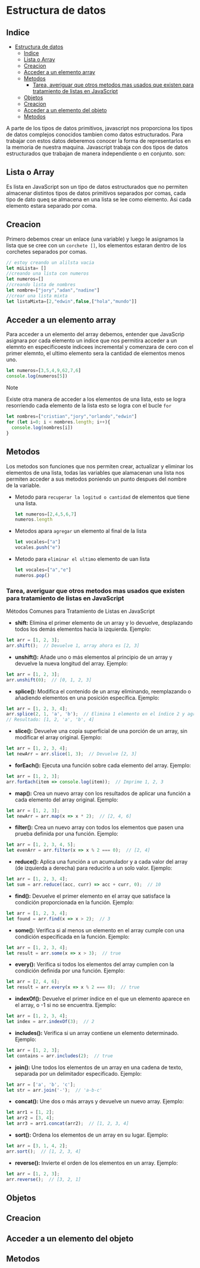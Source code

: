 # Estructura de datos
## Indice
- [Estructura de datos](#estructura-de-datos)
  - [Indice](#indice)
  - [Lista o Array](#lista-o-array)
  - [Creacion](#creacion)
  - [Acceder a un elemento array](#acceder-a-un-elemento-array)
  - [Metodos](#metodos)
    - [Tarea, averiguar que otros metodos mas usados que existen para tratamiento de listas en JavaScript](#tarea-averiguar-que-otros-metodos-mas-usados-que-existen-para-tratamiento-de-listas-en-javascript)
  - [Objetos](#objetos)
  - [Creacion](#creacion-1)
  - [Acceder a un elemento del objeto](#acceder-a-un-elemento-del-objeto)
  - [Metodos](#metodos-1)

A parte de los tipos de datos primitivos, javascript nos proporciona los tipos de datos complejos conocidos tambien como datos estructurados.
Para trabajar con estos datos deberemos conocer la forma de representarlos en la memoria de nuestra maquina.
Javascript trabaja con dos tipos de datos estructurados que trabajan de manera independiente o en conjunto. son:
## Lista o Array
Es lista en JavaScript son un tipo de datos estructurados que no permiten almacenar distintos tipos de datos primitivos separados por comas, cada tipo de dato queq se almacena en una lista se lee como elemento.
Asi cada elemento estara separado por coma.
## Creacion
Primero debemos crear un enlace (una variable) y luego le asignamos la lista que se cree con un `corchete []`, los elementos estaran dentro de los corchetes separados por comas.
```js
// estoy creando un alilsta vacia 
let miLista= []
//creando una lista con numeros
let numeros=[]
//creando lista de nombres
let nombre=["jory","adan","nadine"]
//crear una lista mixta
let listaMixta=[2,"edwin",false,["hola","mundo"]]
``` 
## Acceder a un elemento array
Para acceder a un elemento del array debemos, entender que JavaScrip asignara por cada elemento un indice que nos permitira acceder a un elemnto en especificoeste indicees incremental y comenzara de cero con el primer elemnto, el ultimo elemento sera la cantidad de elementos menos uno.
```js
let numeros=[3,5,4,9,62,7,6]
console.log(numeros[5])
```
>[!NOTE]
> Existe otra manera de acceder a los elementos de una lista, esto se logra resorriendo cada elemento de la lista esto se logra con el bucle `for`

```js
let nombres=["cristian","jory","orlando","edwin"]
for (let i=0; i < nombres.length; i++){
  console.log(nombres[i])
}
```
## Metodos
Los metodos son funciones que nos permiten crear, actualizar y eliminar los elementos de una lista, todas las variables que alamacenan una lista  nos permiten acceder a sus metodos poniendo un punto despues del nombre de la variable.
- Metodo para `recuperar la logitud o cantidad` de elementos que tiene una lista.
  ```js
  let numeros=[2,4,5,6,7]
  numeros.length
  ```
- Metodos apara `agregar` un elemento al final de la lista
  ```js
  let vocales=["a"]
  vocales.push("e")
  ```  
- Metodo para `eliminar el ultimo` elemento de uan lista
  ```js
  let vocales=["a","e"]
  numeros.pop()
  ```
### Tarea, averiguar que otros metodos mas usados que existen para tratamiento de listas en JavaScript
Métodos Comunes para Tratamiento de Listas en JavaScript

- **shift:** Elimina el primer elemento de un array y lo devuelve, desplazando todos los demás elementos hacia la izquierda.
Ejemplo:
```js
let arr = [1, 2, 3];
arr.shift();  // Devuelve 1, array ahora es [2, 3]
```
- **unshift():** Añade uno o más elementos al principio de un array y devuelve la nueva longitud del array.
Ejemplo:
```js
let arr = [1, 2, 3];
arr.unshift(0);  // [0, 1, 2, 3]
```
- **splice():** Modifica el contenido de un array eliminando, reemplazando o añadiendo elementos en una posición específica.
Ejemplo:
```js
let arr = [1, 2, 3, 4];
arr.splice(2, 1, 'a', 'b');  // Elimina 1 elemento en el índice 2 y agrega 'a' y 'b'
// Resultado: [1, 2, 'a', 'b', 4]
```
- **slice():** Devuelve una copia superficial de una porción de un array, sin modificar el array original.
Ejemplo:
```js
let arr = [1, 2, 3, 4];
let newArr = arr.slice(1, 3);  // Devuelve [2, 3]
```

- **forEach():** Ejecuta una función sobre cada elemento del array.
Ejemplo:
```js
let arr = [1, 2, 3];
arr.forEach(item => console.log(item));  // Imprime 1, 2, 3
```
- **map():** Crea un nuevo array con los resultados de aplicar una función a cada elemento del array original.
Ejemplo:
```js
let arr = [1, 2, 3];
let newArr = arr.map(x => x * 2);  // [2, 4, 6]
```
- **filter():** Crea un nuevo array con todos los elementos que pasen una prueba definida por una función.
Ejemplo:
```js
let arr = [1, 2, 3, 4, 5];
let evenArr = arr.filter(x => x % 2 === 0);  // [2, 4]
```
- **reduce():** Aplica una función a un acumulador y a cada valor del array (de izquierda a derecha) para reducirlo a un solo valor.
Ejemplo:
```js
let arr = [1, 2, 3, 4];
let sum = arr.reduce((acc, curr) => acc + curr, 0);  // 10
```
- **find():** Devuelve el primer elemento en el array que satisface la condición proporcionada en la función.
Ejemplo:
```js
let arr = [1, 2, 3, 4];
let found = arr.find(x => x > 2);  // 3
```
- **some():** Verifica si al menos un elemento en el array cumple con una condición especificada en la función.
Ejemplo:
```js
let arr = [1, 2, 3, 4];
let result = arr.some(x => x > 3);  // true
```
- **every():** Verifica si todos los elementos del array cumplen con la condición definida por una función.
Ejemplo:
```js
let arr = [2, 4, 6];
let result = arr.every(x => x % 2 === 0);  // true
```

- **indexOf():** Devuelve el primer índice en el que un elemento aparece en el array, o -1 si no se encuentra.
Ejemplo:
```js
let arr = [1, 2, 3, 4];
let index = arr.indexOf(3);  // 2
```
- **includes():** Verifica si un array contiene un elemento determinado.
Ejemplo:
```js
let arr = [1, 2, 3];
let contains = arr.includes(2);  // true
```
- **join():** Une todos los elementos de un array en una cadena de texto, separada por un delimitador especificado.
Ejemplo:
```js
let arr = ['a', 'b', 'c'];
let str = arr.join('-');  // 'a-b-c'
```
- **concat():** Une dos o más arrays y devuelve un nuevo array.
Ejemplo:
```js
let arr1 = [1, 2];
let arr2 = [3, 4];
let arr3 = arr1.concat(arr2);  // [1, 2, 3, 4]
```
- **sort():** Ordena los elementos de un array en su lugar.
Ejemplo:
```js
let arr = [3, 1, 4, 2];
arr.sort();  // [1, 2, 3, 4]
```
- **reverse():** Invierte el orden de los elementos en un array.
Ejemplo:
```js
let arr = [1, 2, 3];
arr.reverse();  // [3, 2, 1]
```
## Objetos
## Creacion
## Acceder a un elemento del objeto
## Metodos
